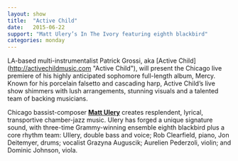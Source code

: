 ```yaml
---
layout: show
title:  "Active Child"
date:   2015-06-22
support: "Matt Ulery’s In The Ivory featuring eighth blackbird"
categories: monday
---
```


LA-based multi-instrumentalist Patrick Grossi, aka [Active Child] (http://activechildmusic.com "Active Child"), will present the Chicago live premiere of his highly anticipated sophomore full-length album, Mercy. Known for his porcelain falsetto and cascading harp, Active Child’s live show shimmers with lush arrangements, stunning visuals and a talented team of backing musicians.

Chicago bassist-composer **[Matt Ulery](http://mattulery.com "Matt Ulery")** creates resplendent, lyrical, transportive chamber-jazz music. Ulery has forged a unique signature sound, with three-time Grammy-winning ensemble eighth blackbird plus a core rhythm team: UIlery, double bass and voice; Rob Clearfield, piano, Jon Deitemyer, drums; vocalist Grazyna Auguscik; Aurelien Pederzoli, violin; and Dominic Johnson, viola.